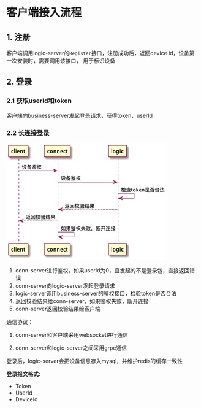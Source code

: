 # 客户端接入流程

## 1. 注册

客户端调用logic-server的`Register`接口，注册成功后，返回device id，设备第一次安装时，需要调用该接口， 用于标识设备

## 2. 登录

### 2.1 获取userId和token

客户端向business-server发起登录请求，获得token，userId

### 2.2 长连接登录

![alt text](image.png)

1. conn-server进行鉴权，如果userId为0，且发起的不是登录包，直接返回错误
2. conn-server向logic-server发起登录请求
3. logic-server调用business-server的鉴权接口，检验token是否合法
4. 返回校验结果给conn-server，如果鉴权失败，断开连接
5. conn-server返回校验结果给客户端

通信协议：

1. conn-server和客户端采用websocket进行通信

2. conn-server和logic-server之间采用grpc通信

登录后，logic-server会把设备信息存入mysql，并维护redis的缓存一致性

**登录报文格式:**

- Token
- UserId
- DeviceId
